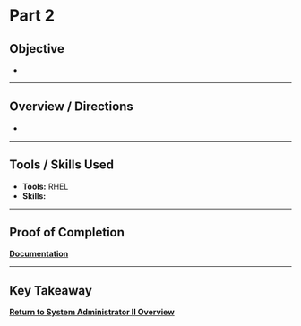 # Part 2

## Objective
- 

---

## Overview / Directions
- 


---

## Tools / Skills Used
- **Tools:** RHEL
- **Skills:** 

---

## Proof of Completion
**[Documentation](./../Documentation/Comprehensive_Review_Parts_1_2_4.PNG)**

---

## Key Takeaway


**[Return to System Administrator II Overview](./../README.md)**
